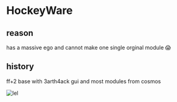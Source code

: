 # HockeyWare

## reason
has a massive ego and cannot make one single orginal module :scream:


## history
ff+2 base with 3arth4ack gui and most modules from cosmos

![lel](https://media.discordapp.net/attachments/883409735536226324/1071182273556250674/hockeyware.PN)


